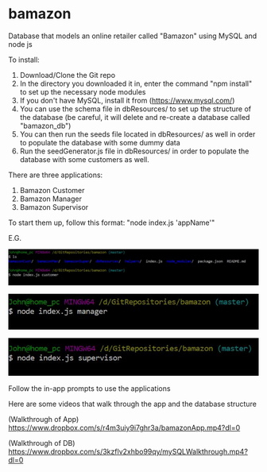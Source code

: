 # bamazon
Database that models an online retailer called "Bamazon" using MySQL and node js

To install:

1. Download/Clone the Git repo
2. In the directory you downloaded it in, enter the command "npm install" to set up the necessary node modules
3. If you don't have MySQL, install it from (https://www.mysql.com/)
4. You can use the schema file in dbResources/ to set up the structure of the database (be careful, it will delete and re-create a database called "bamazon_db")
5. You can then run the seeds file located in dbResources/ as well in order to populate the database with some dummy data
6. Run the seedGenerator.js file in dbResources/ in order to populate the database with some customers as well.

There are three applications:

1. Bamazon Customer
2. Bamazon Manager
3. Bamazon Supervisor

To start them up, follow this format: "node index.js 'appName'"

E.G.

![Start Customer App](https://github.com/jcprice12/bamazon/blob/master/images/startCustomerApp.JPG?raw=true)

![Start Manager App](https://github.com/jcprice12/bamazon/blob/master/images/startManApp.JPG?raw=true)

![Start Supervisor App](https://github.com/jcprice12/bamazon/blob/master/images/startSuperApp.JPG?raw=true)


Follow the in-app prompts to use the applications

Here are some videos that walk through the app and the database structure

(Walkthrough of App)
https://www.dropbox.com/s/r4m3uiy9i7ghr3a/bamazonApp.mp4?dl=0

(Walkthrough of DB)
https://www.dropbox.com/s/3kzflv2xhbo99qy/mySQLWalkthrough.mp4?dl=0


